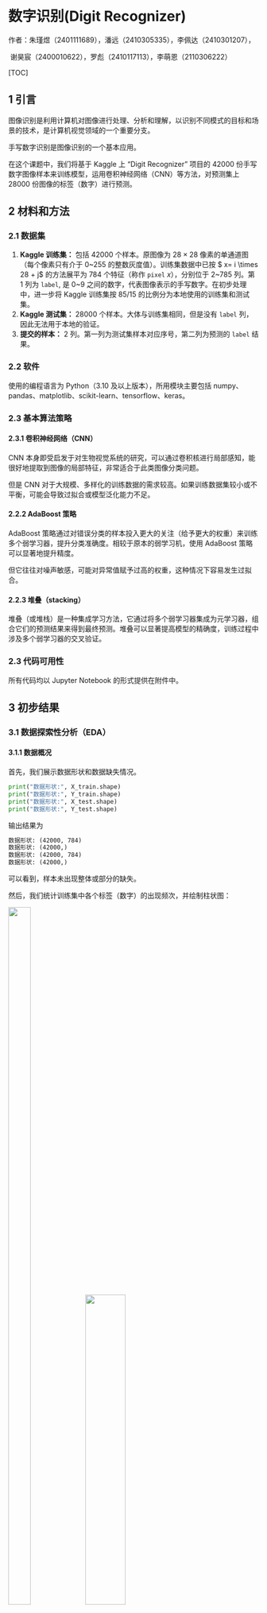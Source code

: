 # 数字识别(Digit Recognizer)

<!-- 如果有care排序的同学请自己调整 -- Zhu -->
作者：朱瑾煜（2401111689），潘远（2410305335），李佩达（2410301207），

​			谢昊宸（2400010622），罗彪（2410117113），李萌恩（2110306222）

<!-- 这将为文章添加目录，建议最后导出为 PDF -- Zhu -->

[TOC]

## 1 引言

图像识别是利用计算机对图像进行处理、分析和理解，以识别不同模式的目标和场景的技术，是计算机视觉领域的一个重要分支。

手写数字识别是图像识别的一个基本应用。

在这个课题中，我们将基于 Kaggle 上 “Digit Recognizer” 项目的 42000 份手写数字图像样本来训练模型，运用卷积神经网络（CNN）等方法，对预测集上 28000 份图像的标签（数字）进行预测。

## 2 材料和方法

### 2.1 数据集

1. **Kaggle 训练集：** 包括 42000 个样本。原图像为 $28 \times 28$ 像素的单通道图（每个像素只有介于 0~255 的整数灰度值）。训练集数据中已按 $ x= i \times 28 + j$ 的方法展平为 784 个特征（称作 `pixel` $x$），分别位于 2~785 列。第 1 列为 `label`, 是 0~9 之间的数字，代表图像表示的手写数字。在初步处理中，进一步将 Kaggle 训练集按 $85/15$ 的比例分为本地使用的训练集和测试集。
2. **Kaggle 测试集：** 28000 个样本。大体与训练集相同，但是没有 `label` 列，因此无法用于本地的验证。
3. **提交的样本：** 2 列。第一列为测试集样本对应序号，第二列为预测的 `label` 结果。

### 2.2 软件

使用的编程语言为 Python（3.10 及以上版本），所用模块主要包括 numpy、pandas、matplotlib、scikit-learn、tensorflow、keras。

### 2.3 基本算法策略

#### 2.3.1 卷积神经网络（CNN）

CNN 本身即受启发于对生物视觉系统的研究，可以通过卷积核进行局部感知，能很好地提取到图像的局部特征，非常适合于此类图像分类问题。

但是 CNN 对于大规模、多样化的训练数据的需求较高。如果训练数据集较小或不平衡，可能会导致过拟合或模型泛化能力不足。

#### 2.2.2 AdaBoost 策略

AdaBoost 策略通过对错误分类的样本投入更大的关注（给予更大的权重）来训练多个弱学习器，提升分类准确度。相较于原本的弱学习机，使用 AdaBoost 策略可以显著地提升精度。

但它往往对噪声敏感，可能对异常值赋予过高的权重，这种情况下容易发生过拟合。

#### 2.2.3 堆叠（stacking）

堆叠（或堆栈）是一种集成学习方法，它通过将多个弱学习器集成为元学习器，组合它们的预测结果来得到最终预测。堆叠可以显著提高模型的精确度，训练过程中涉及多个弱学习器的交叉验证。

### 2.3 代码可用性

所有代码均以 Jupyter Notebook 的形式提供在附件中。

## 3 初步结果

### 3.1 数据探索性分析（EDA）

#### 3.1.1 数据概况

首先，我们展示数据形状和数据缺失情况。

```python
print("数据形状:", X_train.shape) 
print("数据形状:", Y_train.shape) 
print("数据形状:", X_test.shape) 
print("数据形状:", Y_test.shape) 
```

输出结果为

```txt
数据形状: (42000, 784) 
数据形状: (42000,) 
数据形状: (42000, 784)
数据形状: (42000,)
```

可以看到，样本未出现整体或部分的缺失。

然后，我们统计训练集中各个标签（数字）的出现频次，并绘制柱状图：

<div align="left">
	<img src="./Digit%20Recognizer.assets/数字分布表.png" width="30%" height="60%" style="max-width: 1000px;" />
	<img src="./Digit%20Recognizer.assets/数字分布.png" width="40%" style="max-width: 600px;" />
</div>


可以看出各个数字的出现频次分布比较均匀。无需过多处理。

#### 3.1.2 图片像素的灰度分布

我们再查看一下图片的像素的灰度分布。

<div align="left">
	<img src="./Digit%20Recognizer.assets/灰度分布0-255.png" width="40%" style="max-width: 600px;" />
</div>

灰度值为 0 的点明显多出几个数量级，影响直方图的观感，下面不考虑这些灰度值为0的点进一步绘图观察。

<div align="left">
	<img src="./Digit%20Recognizer.assets/灰度分布1-255.png" width="40%" style="max-width: 600px;" />
</div>


灰度值 ≥252 的点明显又比其他点多出一个数量级，我们进一步绘图。

<div align="left">
	<img src="./Digit%20Recognizer.assets/灰度分布1-251.png" width="40%" style="max-width: 600px;" />
</div>

100到150中间又存在一个明显突出的值，进一步绘制。

<div align="left">
	<img src="./Digit%20Recognizer.assets/灰度分布100-150.png" width="40%" style="max-width: 600px;" />
</div>

**总结:**在 0 和 255 附近的灰度值占绝大多数，即从整体上看，图像基本由黑点和亮度极高的亮点构成，是非常“明锐”的。

抽取部分样本，恢复原图，可以看见数字边缘分明，也验证了我们的预期。

<div align="left" >
	<img src="./Digit%20Recognizer.assets/原数字图片.png"  width="40%" style="max-width: 600px;" />
<div>


从最后一张直方图可以看出，灰度值为128的点数量也相对偏多，这或许提示我们在后续数据处理（如锐化）时可能可以将128作为一个分隔点。

整体来看，这是一个“相当好”的数据集，好到甚至可以无需预处理而直接应用。

基于此，李佩达同学进行了早期探索。

### 3.2 初步探索

李同学分别运用CNN、AdaBoost+CNN、数据分割后AdaBoost+CNN等方法构建了模型。 

#### 3.2.1 CNN

<div align="left">
	<img src="./Digit%20Recognizer.assets/首次CNN.png" width="80%" height="80%"  />
</div>


与预期一致，CNN 算法取得了相当高的准确度。

#### 3.2.2 AdaBoost + CNN

<!--一个注释：这里（及下面）需要加入起初的核心代码吗？-->
<!--不需要，最好可以链接到对应的代码 --Zhu -->

<div align="left">
	<img src="./Digit%20Recognizer.assets/首次AdaBoost+CNN.png"  width="55%" height="50%"  />
</div>


令人意外的是，加入 AdaBoost 算法框架后出现了过拟合，准确度反而下降了。

#### 3.2.3 数据分割后使用 AdaBoost+CNN 

<div align="left">
	<img src="./Digit%20Recognizer.assets/首次分割+AdaBoost+CNN.png" width="80%" style="max-width: 600px;"/>
</div>


准确度进一步严重降低，可能是因为更严重的过拟合。方法的优化反而引发了更大的问题，单纯堆加高效方法未必能提高模型总体效果。

CNN 作为学习器显得过强，可能使 AdaBoost 的增强效果不明显。更麻烦的是，AdaBoost 可能拘泥于强化学习噪声值，反而减弱了拟合效果。

#### 3.2.4 堆叠（`Digit Recognizer堆栈.ipynb`）

我们使用 2.2.3 中介绍的堆叠方法，训练了 5 个 CNN 基学习器，每个基学习器使用一半的训练集。随后，将它们用 Keras 内置的 `StackingClassifier` 进行堆叠。测试结果表明，堆叠模型取得了目前最好的 accuracy。

![stacking_acc](./Digit%20Recognizer.assets/stacking_acc.png)

根据上述探索，接下来的优化方向主要是：

* 锐化数据，降噪
* 做数据增强

之后的所有优化均建立在堆叠模型的基础上。

## 4 模型优化

### 4.1 锐化

理论上改变卷积核的大小亦可以达到锐化的目的，但也可能带来意想不到的风险（过拟合或梯度消失）。本着“Garbage In，Garbage Out”的考量，决定提前对数据进行处理，这样代码的可解释性也更强。

#### 4.1.1 使用Unsharp-Mask(USM)

USM通过放大原始图像与模糊化图像的差异来增强图像的边缘和细节。

```python
# 重新调整数据形状
X_train_reshaped = X_train.reshape((-1, 28, 28))
X_test_reshaped = X_test.reshape((-1, 28, 28))
z_test_reshaped = z_test.reshape((-1, 28, 28))

# 转换图像数据类型为 CV_8UC1
X_train_reshaped = X_train_reshaped.astype(np.uint8)
X_test_reshaped = X_test_reshaped.astype(np.uint8)
z_test_reshaped = z_test_reshaped.astype(np.uint8)

def unsharp_mask(image, kernel_size=(5, 5), sigma=1.0, amount=5.0, threshold=0):
    blurred = cv2.GaussianBlur(image, kernel_size, sigma)
    sharpened = float(amount + 1) * image - float(amount) * blurred
    sharpened = np.maximum(sharpened, np.zeros(sharpened.shape))
    sharpened = np.minimum(sharpened, 255 * np.ones(sharpened.shape))
    sharpened = sharpened.round().astype(np.uint8)
    return sharpened

# 对所有图像进行unsharp_mask锐化处理
X_train_sharpened = np.array([unsharp_mask(image) for image in X_train_reshaped])
X_test_sharpened = np.array([unsharp_mask(image) for image in X_test_reshaped])
z_test_sharpened = np.array([unsharp_mask(image) for image in z_test_reshaped])
```

锐化后的结果（示例）如下：
<figure>
	<img src="./Digit%20Recognizer.assets/usm锐化示例1.png" width="30%">
	<img src="./Digit%20Recognizer.assets/白.png" width="10%">
	<img src="./Digit%20Recognizer.assets/usm锐化示例2.png" width="30%">
</figure>

成效较为显著。

#### 4.1.2 寻找一个函数，将灰度值映射到0和255两个端值附近（`Functional_Sharpen_CNN.ipynb`）

在前期的 EDA 中我们发现，像素的灰度大量地集中在 0，255 左右，且除去上述两类，剩下的灰度数值在128附近形成峰值。我们希望构造一个锐化函数，将 127 及其以下的值映射至 0 附近，将 128 及其以上的值映射至 255 附近，这样或许能保证在不丢失过多特征的情况下同时实现锐化。

```python
import math
def sharpen_1(x):
    if x<=127:
        return x//16
    else:
        return (255*15+x)//16

dataX_sharpen=[[] for _ in range(42000)]

for i in range(42000):
    dataX_sharpen[i]=np.array(list(map(sharpen_1,dataX[i])))

dataX_sharpen=np.array(dataX_sharpen)
print(dataX_sharpen[0])

dataX_sharpen.shape
```

在上述代码中，我们使用的函数是：

$$
\displaystyle
y=\begin{cases}
\lfloor\frac{x}{16}\rfloor & 0<x\le127	\\ 
\lfloor\frac{255\times 15+x}{16}\rfloor	& 128\le x<255
\end{cases}
$$

它的映射效果如图：

<figure>
	<img src="./Digit%20Recognizer.assets/锐化1.png" width="40%">
</figure>

可以看到它几乎将所有灰度值映射到了0和255附近。

从图片上可以看到，模糊的地方基本消失：

<figure>
	<img src="./Digit%20Recognizer.assets/锐化1展示.png" width="50%">
</figure>

我们测试一下这种锐化后CNN的表现：

（采用函数映射锐化的CNN）：



<figure>
	<img src="./Digit%20Recognizer.assets/函数锐化的CNN结果.png" width="100%">
</figure>


发现在测试集的正确率上几乎与之前无异。以下是一些反思与改进。

#### 4.1.3 卷积核锐化（`Convolution_Sharpen_CNN.ipynb`）

考虑到上一种锐化方法可能由于过分直接而减少了图像的部分特征，对训练器的训练效果可能也会有部分下降，这里又考虑一种用卷积核锐化的方式。

注意到使用 3*3 卷积核 `[[-1,-1,-1],[-1,9,-1],[-1,-1,-1]]` 对二维图片进行滚动可以有效突出中心值，从而达到突出图片特征的效果，并且这种锐化方式能更多的保留图形原本的特征点，因此考虑用这一卷积核对训练集作预处理，再训练卷积神经网络。这里举对测试集图片进行锐化的代码为例：

```python
sharpen_kernel = np.array([[-1, -1, -1], [-1, 9, -1], [-1, -1, -1]]) # 这样的卷积核可以强化图像的中心特征

# 假设 dataX_2D 是包含彩色图像的数组，形状为 (28000, 高, 宽, 3)
test_X_2D_convolution = [[] for _ in range(28000)]

for i in range(28000):
    # 确保每张图像是 uint8 类型，且是彩色图像
    image = test_X_2D[i].astype(np.uint8)

    # 对彩色图像应用锐化滤波
    test_X_2D_convolution[i] = cv2.filter2D(image, -1, sharpen_kernel)
test_X_2D_convolution=np.array(test_X_2D_convolution)
```

对比一下处理后的图片，有一定效果，并且保留了图形的绝大部分轮廓。

<figure>
	<img src="./Digit%20Recognizer.assets/卷积图片展示 原版.png" width="40%">
</figure>

<figure>
	<img src="./Digit%20Recognizer.assets/卷积图片展示 锐化后.png" width="40%">
</figure>


我们测试一下采用这种方法锐化后的 CNN 准确率：

<figure>
	<img src="./Digit%20Recognizer.assets/卷积锐化后的CNN结果.png" width="100%">
</figure>


相较之前准确率提升了 0.3 个百分点，已是比较显著的提升。

相比于前一种简单直接的锐化方式，采用卷积核锐化能更大限度的保留图像原本的特征点，并且也有不错的特征增强效果，使得后续 CNN 模型在拟合时能够更好获取图像的特征，从而得到更高的 accuracy。

### 4.2 数据增强

我们发现，在训练集中存在一定量的数字，可能是由于书写潦草导致，即使是人工也难以准确辨认（如下图）。为了增强对这种难以分辨的情况的训练，我们使用了 Keras 的 `ImageDataGenerator` 功能扩大数据集，比如通过适当平移、小幅度旋转、缩放增加数据数量。同时进行小幅度的旋转会有益于提高模型的泛化能力。

![abnormal cases](./Digit%20Recognizer.assets/abnormal_cases.jpg)

#### 4.2.1 直接进行数据增强（`image_augmentation_with_analysis.ipynb`）

```python
# 数据增强
datagen = ImageDataGenerator(
    rotation_range=10,  # 随机旋转范围
    width_shift_range=0.1,  # 水平移动
    height_shift_range=0.1,  # 垂直移动
    shear_range=0.1,  # 剪切变换程度
    zoom_range=0.1,  # 放大/缩小  
    horizontal_flip=False,  # 水平翻转
    fill_mode="nearest",  # 填充模式
)
```

选取了 4、6、9 三个可能难以辨认的数据，指定 `batch_size = 4` 进行增强，使它们的样本容量增加 4 倍。

```python
def augment_specific_digit(digit, X_train_reshaped, y_train, batch_size=4):
    y_train_digit = np.array(np.where(y_train == digit)).T
    X_train_reshaped_digit = X_train_reshaped[np.where(y_train == digit)]
    print(y_train_digit.shape)
    allcount = y_train_digit.shape[0]
    count = 0

    datagen.fit(X_train_reshaped_digit)

    # datagen生成数据，并加入训练集
    for X_batch, y_batch in datagen.flow(X_train_reshaped_digit, y_train_digit, batch_size):
        count += 1
        if count % 100 == 0:
            print("Processing: ", count, "/", allcount)
        X_train_reshaped = np.concatenate((X_train_reshaped, X_batch))
        y_train = np.concatenate((y_train, [digit] * batch_size))
        if count >= allcount:
            print("Processing: ", count, "/", allcount)
            break
    
    return X_train_reshaped, y_train
```

部分增强后的数字如图所示。

![aug_output](./Digit%20Recognizer.assets/aug_output.png)

使用增强后的数据集进行本地测试，所得 accuracy 较增强前反而有所降低。

![aug_res](./Digit%20Recognizer.assets/aug_res.jpg)

我们推测这可能是对 4、6、9 的过拟合导致的。对预测结果进行分析，发现当模型将数据预测为 4、6、9 时，出现的错误较多、accuracy 较低，如下图，说明模型有较大的概率将其他的数字预测为 4、6、9，即模型对 4、6、9 过拟合。这验证了我们的猜想。

![aug_acc](./Digit%20Recognizer.assets/aug_acc.jpg)
![aug_wrong_cases](./Digit%20Recognizer.assets/aug_wrong_cases.jpg)

#### 4.2.2 卷积核锐化 + 数据增强

考虑在 4.1.3 采用卷积核锐化的基础上再采用 `ImageDataGenerator` 进行数据增强：

对数据增强后的模型进行测试：

<figure>
	<img src="./Digit%20Recognizer.assets/卷积核锐化的CNN准确率.png" width="100%">
</figure>

正确率又有了小幅度的提升，在 Kaggle 测试平台上面提交我们的预测结果：

<figure>
	<img src="./Digit%20Recognizer.assets/kaggle结果.png" width="100%">
</figure>

这个模型在测试集上的正确率达到了 99.321%。

以上是使用了卷积核锐化进行特征增强，以及ImageDataGenerator进行随机旋转平移数据增强手段的结果。

### 4.3 Random Boolean Enhancement（`boolean_enhancement.ipynb`）

受到 4.1 中映射函数锐化和 4.2 中数据增强思想的启发，我们提出了一种结合了锐化和数据增强思想的优化方法，命名为 Random Boolean Enhancement。

该方法的主要内容是将图片中的每个像素点都转变为 0 或 255，进而压缩到 0 或 1（False 或 True）。由于这种简化必然损失信息，因此考虑根据像素点原有的灰度值，对像素点赋予一定的转变为 0 或 1 的概率。这个概率基于 Sigmoid 函数（以此达到锐化目的），但进行了一定的 “抹平” 处理，如下：

```python
def probability_function(x):
    alpha = 0.05
    p = (1 + 2 * alpha) * (1 / (1 + np.exp(20 * (-x/255 + 1/2)))) - alpha
    p = np.clip(p, 0, 1)
    return p
```

$$
P(\text{transformed value}=1|\text{pixel value} = x)\\=\max\{0,\min\{1,\left[1.1(1+\exp(20(-\frac{x}{255}+0.5))-1\right]^{-1}\}\}
$$

![prob](./Digit%20Recognizer.assets/prob.png)

下图分别展示了一部分 Random Boolean Enhancement 后的结果和各个随机变换叠加后的结果。

![boolean_demo](./Digit%20Recognizer.assets/boolean_demo.png)

![boolean_demo_mean](./Digit%20Recognizer.assets/boolean_demo_mean.png)

此过程随机重复 10 次，得到一个 10 倍大小的训练集。预测测试集时，也将测试集扩大一定倍数（本地测试 10 倍，Kaggle 测试集 50 倍），对于每个原始图片，使用投票的方法取多数预测。该方法在 Kaggle 上提交，accuracy 为 99.375%，这在到此为止的模型中是效果最好的。

扩大倍数过程中，使用课上介绍的 numpy 向量化运算技术可以有效提高效率。然而，由于 Keras 并不原生支持 boolean 矩阵的卷积运算，亦没有相关的激活函数和损失函数，因此最后还是作为 float 类型处理了，训练神经网络的时间消耗不减反增，这是此方法的一大瓶颈。同时，我们有理由推测，继续扩大训练集规模将进一步提升模型预测的精度。事实上，在此前的尝试中，继续扩大训练集到 50 倍，仅基学习器就达到了 99.9% 的 test accuracy，但由于消耗时间过长，又由于时间有限，不得不取了规模较小的 10 倍。

### 4.4 其他特征提取（`other_features_extraction.ipynb`）

经过反思之后，我们在思考排除掉一些人类手写带来的误差，为什么一张对于人类来说再简单不过的手写照片，对于机器来说会是一个天大的难题呢？我们又能否利用人类识别数字的经验，来解决问题呢？

经过思考我们提出了以下思路：

- 寻找一个程序识别手写数字图像中的圆，通过引入圆圈数目这个新特征，提升识别效果。
- 寻找一个程序识别手写数字中的直线，通过直线的数目来提升识别效果。
- 通过识别数组图像的长宽，来提升机器的识别效果。
- 由于不同数字的笔画数目不一样，通过计算数字的所有像素格数值的加和，提升识别效果。

#### 4.4.1 利用霍夫曼变换写寻找手写数字图像中的圆圈个数

```python
def detect_circles(image):
    # 1. 图像预处理操作，这里省去
    # 2. 形态学操作改进
    # 3. 多尺度高斯模糊 ——这里其实很重要，要想能识别出大小不同的圆，多尺度的高斯模糊参数功不可没
    # 4. 改进的圆形检测参数，过于冗长，是不断试错的出的结果
    # 5. 合并重复的圆
    if circles_list:
        circles_array = np.array(circles_list)
        # 根据圆心位置合并相近的圆
        final_circles = []
        used = set()  
        for i, (x1, y1, r1) in enumerate(circles_array):
            if i in used:
                continue         
            current_circle = [x1, y1, r1]
            used.add(i) 
            # 检查其他圆是否与当前圆重叠
            for j, (x2, y2, r2) in enumerate(circles_array):
                if j in used:
                    continue   
                # 计算圆心距离
                dist = np.sqrt((x1-x2)**2 + (y1-y2)**2)
                if dist < max(r1, r2):
                    used.add(j)
            final_circles.append(current_circle)
        return len(final_circles)
    return 0
# 存储每张图片中的圆圈个数
# 处理所有图像
```

程序的识别效果如下：

- 成功识别出0![alt text](./Digit%20Recognizer.assets/圆形识别样例.png)
- 测试了一下程序的准确性，如下图片程序成功识别出了图像中的26个（全部）圆![alt text](圆形识别_测试图像.png)
- 但是程序也有一些问题，比如说：8里面的两个圆没办法同时识别出来，下面是计算机程序识别出含有1个圆的样例
  ![alt text](./Digit%20Recognizer.assets/圆形识别_识别为1个圆.png)
- 经过思考，这很可能涉及到高斯模糊和边缘检测算子的配合。高斯模糊的正向作用是降噪，但是过于强大的高斯模糊，很有可能成功模糊掉了数字8里面的小圆，所以边缘检测算子和高斯模糊的参数可以进一步优化以取得更加优秀的识别结果。

#### 4.4.2 利用霍夫曼变换写寻找手写数字图像中的直线个数

``` python
# 存储每张图片中的直线个数和斜率
def detect_lines_in_image(image):
    # 1. 图像预处理
    # 确保图像类型正确并归一化
    # 增强对比度
    clahe = cv2.createCLAHE(clipLimit=2.0, tileGridSize=(8,8))
    gray = clahe.apply(gray)
    # 二值化处理
    # 应用形态学操作
    # 高斯模糊
    blurred = cv2.GaussianBlur(binary, (3, 3), 0)
    # 2. 边缘检测 - 使用多个Canny阈值
    edges1 = cv2.Canny(blurred, 20, 60)
    edges2 = cv2.Canny(blurred, 30, 90)
    edges = cv2.bitwise_or(edges1, edges2)
    # 3. 使用概率霍夫变换检测直线 - 多次检测合并结果
    all_lines = []
    # 使用不同参数进行多次检测
    params = [
        {'threshold': 20, 'minLineLength': 8, 'maxLineGap': 3},
        {'threshold': 25, 'minLineLength': 10, 'maxLineGap': 5},
        {'threshold': 15, 'minLineLength': 5, 'maxLineGap': 2}
    ]
    for param in params:
        lines = cv2.HoughLinesP(
            edges,
            rho=1,
            theta=np.pi/180,
            threshold=param['threshold'],
            minLineLength=param['minLineLength'],
            maxLineGap=param['maxLineGap']
        )
        if lines is not None:
            all_lines.extend(lines)
    # 4. 过滤和合并相似的线段
    if len(all_lines) > 0:
        filtered_lines = []
        all_lines = np.array(all_lines)
        # 计算每条线的长度和角度
        for line in all_lines:
            x1, y1, x2, y2 = line[0]
            length = np.sqrt((x2-x1)**2 + (y2-y1)**2)
            angle = np.arctan2(y2-y1, x2-x1) * 180 / np.pi
            # 只保留长度大于阈值的线段
            if length > 5:
                filtered_lines.append(line)
        return filtered_lines
    return None
# 处理所有图像
# 转换为数组
# 输出统计信息
# 可视化函数

```

图像识别效果展示：
![直线识别_效果展示](./Digit%20Recognizer.assets/直线识别_效果展示.png)

同样地这个程序也存在一定的问题：无法融合相临近的直线，如下图所示：
![alt text](./Digit%20Recognizer.assets/优化前的直线识别.png)

改进措施：利用斜率和中点距离识别相临近的直线，下面是识别效果：
![alt text](./Digit%20Recognizer.assets/优化后的直线识别.png)

但是还是有个别图像的识别效果不尽如人意，如下图所示：
![alt text](./Digit%20Recognizer.assets/过于离谱_识别出来了4条直线.png)

#### 4.4.3 识别图像的长宽

```python
def get_digit_dimensions(image):
    rows = np.where(np.any(image > 20, axis=1))[0]
    cols = np.where(np.any(image > 20, axis=0))[0]
    if len(rows) == 0 or len(cols) == 0:
        return 0, 0  # 如果没有检测到数字，返回0
    # 计算高度和宽度
    height = rows.max() - rows.min() + 1
    width = cols.max() - cols.min() + 1
    return height, width
# 存储所有图像的高度和宽度
heights = []
widths = []
height_width_ratios = []  # 高宽比
# 处理所有图像
for image in train_sample_reshape:
    h, w = get_digit_dimensions(image)
    heights.append(h)
    widths.append(w)
    # 计算高宽比（避免除以零）
    ratio = h / w if w != 0 else 0
    height_width_ratios.append(ratio)
```

这个程序不涉及到识别，但是我们很明显能够发现一个问题，如下图所示

![alt text](./Digit%20Recognizer.assets/图像的长和宽_旋转之前.png) 

![alt text](./Digit%20Recognizer.assets/图像的长和宽_旋转之前2.png)

很明显，两个 1 的长宽比差异过大。

解决方案：

- 计算逆时针逆时针旋转45°之后的长和宽，效果如下
  ![alt text](./Digit%20Recognizer.assets/识别图像的长和宽_旋转之后.png)
- 后续用旋转前后的长宽比之和以及旋转前后的长宽比乘积进行建模

#### 4.4.4 识别图像所有像素格数值加和

这一步骤发现由于不同人之间的书写差异过于巨大，同一数字的像素数值加和过于巨大，反而不同数字之间差异很小，因此舍弃此特征。

#### 4.4.5 建模

首先尝试了用新建立的特征进行聚类，尝试了K-means，层次聚类，密度聚类，Mean Shift四种聚类方法，想观察一下我们的新特征的效果。可视化如下。

![alt text](./Digit%20Recognizer.assets/聚类可视化.png)

- 很明显，综合聚类可视化图像，以及 ARI、轮廓系数，聚类效果根本不行，仅仅依靠这四个特征是不可能实现很好的图像识别效果。
- 此时我们可以选择继续优化上述参数，但是碍于对于霍夫曼变换的认识不足、时间及算力有限，没能继续进行下去。
- 我们同样也可以选择其他模型，例如“优化”我们的 CNN。

CNN 融合新建立的四个特征进行建模：

- 在全连接层，我们将四个特征融合到了 CNN 模型之中，但是结果不尽如人意，Kaggle 上提交的正确率仅有98.48%。
- 随后我们将未引入其他特征的 CNN 和引入四个特征的 CNN 进行了 Stacking，Kaggle 上提交的正确率为98.89%。

#### 4.4.6 总结

这部分工作为识别图像提供了新思路——**利用人类识别图像的经验**（图像中的圆圈个数，直线个数，长和宽）。尽管效果不尽如人意，但可能蕴含着对计算机视觉的更深入理解。对霍夫曼变换的更加深入认识能够帮助我们获得更加优异的参数，取得一个满意的结果。可能的改进措施有：

- 调整参数，尤其是识别圆圈和直线的程序，这部分效果不尽如人意。
- 进行特征工程：
  - 将不同的参数交互到一起，取得更有利于机器学习的参数，但是这部分依赖于经验。
  - 进行特征 PCA 降维，筛选重要的特征。
- 优化建模的流程：
  - 换一种 CNN 结构的风格，比如使用 ResNet 风格的结构。
  - 可以试一下使用多层感知机处理自己加入 CNN 的四个特征。

## 5 讨论

<!-- 辛苦整合的同学在这里写一点总结 -- Zhu -->
**总结**

对一个图像识别的任务而言，CNN是一种优选策略。我们以CNN为思考的基点，进行了数据处理，通过如下手段实现了的性能优化。

1. 数据处理：
   - 图像锐化。采用了多种方式对输入数据进行图像锐化。例如采用类 sigmoid 函数进行中间灰度值的转化，以提高图像中重点像素的识别率，从而提升性能。同时也从CNN的卷积层着手，在卷积阶段提升原始信息保留率。
   - 数据增强。分析尝试阶段结果，使用 Keras 工具对特定类型数据进行定向的数据扩增，从而提升分类器的准确性和泛化能力。
   - 经过以上测试，我们最终得到了 Random Boolean Enhancement ，一种结合锐化和数据扩增的数据处理方式，作为我们小组最优的数据处理方式。

2. 特征提取：
  
     - 尝试提取数据集中更丰富的信息，来辅助机器对手写数字的识别。例如基于霍夫曼变换，提取图形中的圆圈或直线的特征。甚至分析图像长宽，灰度高于阀值像素点总数等信息。

3. 模型优化：
     - 尝试使用Adaboost方式进行训练，但遇到了以下问题。一，所谓“弱分类器”分类精度本就较高，加重下一步的稍强分类器对于错误的过度关注，加之错分类图片质量较低（人都难以分辨），使得模型对于此类噪声更加敏感，导致模型鲁棒性降低。二，模型过拟合现象严重。这两个问题可能是相互联系的。
     - 使用堆栈方法，获得了目前小组最好的模型。
     
**反思与展望：**

我们通过卓有成效的工作，使最好评分达到了99.375%。在参考kaggle平台上的部分报告后，认为有如下原因限制了正确率的进一步提升：

* 硬件条件有限：CNN模型中卷积层的大小以及学习率等参数有进一步优化空间，但限于算力有限，难以优化。
* 对做特征工程的经验不足：小组成员通过不同的手段完成了特征工程，虽然都展示出来优秀的性能，但是最终没能通过统一的思路将不同的特征组合起来，以实现更加优异的模型性能。
* 训练集较小：尽管采用了多种数据增强手段，42000个训练集相比28000个预测集还是过小。kaggle上的报告也指出若想达到99.8%的正确率，需要导入MNIST的70000个训练集训练模型，或者直接用KNN在原MNIST数据集上直接获取答案。
* 部分图片书写过于潦草：在检查错误样本时，发现部分图片（在4.2中有所展示）混淆性过大，人类也难以分辨。

在本次期中项目中，通过在模型选择、超参调优、特征工程方面的不懈努力和执着探索，我们取得了优秀的模型效果，对于计算机视觉有了更加深刻的理解。在未来，希望在硬件加持下，在对模型本身、对特征工程有了更加深刻的理解后，我们能够取得更加优异的成果。


### 小组成员和分工

<!-- 辛苦各位同学自行补充 -- Zhu -->

- 朱瑾煜（2401111689）：完成了 Random Boolean Enhancement 的设计和实现（4.3）、数据增强（4.2.1），撰写了报告中 4.3、4.2.1 和 2.3 部分，整合组员代码并对实验报告进行大幅修改。
- 李佩达（2410301207）：完成了CNN，AdaBoost，stacking的实现，锐化算法的调试挖掘，unsharp_mask代码的调优实现，数据增强部分代码的实现。
- 谢昊宸（2400010622）：完成了数据探索性分析（EDA）部分，设计了锐化方案（4.1.2）与（4.1.3），并撰写报告中的相应内容。
- 罗 彪（2410117113）：撰写报告初始框架和部分内容。
- 李萌恩（2110306222）：完成了其他特征提取部分（图像中的圆圈个数，直线个数，长和宽）的代码设计和报告的撰写（4.4）。
- 潘 远（2410305335）：为同学的想法提供了部分支持复现，协助完成了部分报告的撰写。在本项目中主要处于学习地位。